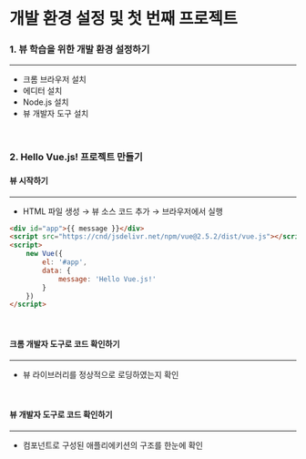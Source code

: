# 개발 환경 설정 및 첫 번째 프로젝트

### 1. 뷰 학습을 위한 개발 환경 설정하기

---

* 크롬 브라우저 설치
* 에디터 설치
* Node.js 설치
* 뷰 개발자 도구 설치

<br>

### 2. Hello Vue.js! 프로젝트 만들기

#### 뷰 시작하기

---

* HTML 파일 생성 → 뷰 소스 코드 추가 → 브라우저에서 실행

```HTML
<div id="app">{{ message }}</div>
<script src="https://cnd/jsdelivr.net/npm/vue@2.5.2/dist/vue.js"></script>
<script>
    new Vue({
        el: '#app',
        data: {
            message: 'Hello Vue.js!'
        }
    })
</script>

```

<br>

#### 크롬 개발자 도구로 코드 확인하기

---

* 뷰 라이브러리를 정상적으로 로딩하였는지 확인 

<br>

#### 뷰 개발자 도구로 코드 확인하기

---

* 컴포넌트로 구성된 애플리에키션의 구조를 한눈에 확인
